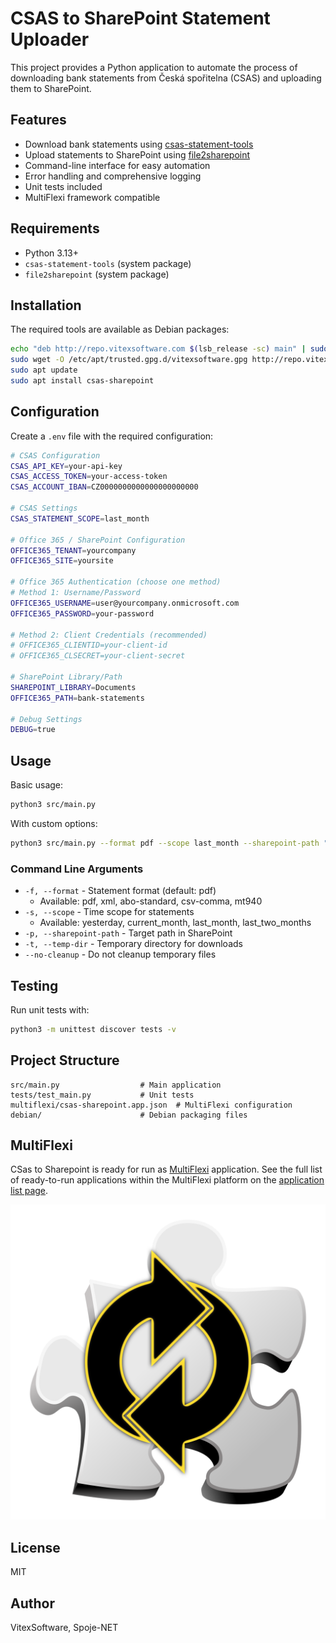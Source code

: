 # CSAS to SharePoint Statement Uploader

This project provides a Python application to automate the process of downloading bank statements from Česká spořitelna (CSAS) and uploading them to SharePoint.

## Features

- Download bank statements using [csas-statement-tools](https://github.com/VitexSoftware/csas-statement-tools)
- Upload statements to SharePoint using [file2sharepoint](https://github.com/VitexSoftware/file2sharepoint)
- Command-line interface for easy automation
- Error handling and comprehensive logging
- Unit tests included
- MultiFlexi framework compatible

## Requirements

- Python 3.13+
- `csas-statement-tools` (system package)
- `file2sharepoint` (system package)

## Installation

The required tools are available as Debian packages:

```bash
echo "deb http://repo.vitexsoftware.com $(lsb_release -sc) main" | sudo tee /etc/apt/sources.list.d/vitexsoftware.list
sudo wget -O /etc/apt/trusted.gpg.d/vitexsoftware.gpg http://repo.vitexsoftware.com/keyring.gpg
sudo apt update
sudo apt install csas-sharepoint
```

## Configuration

Create a `.env` file with the required configuration:

```bash
# CSAS Configuration
CSAS_API_KEY=your-api-key
CSAS_ACCESS_TOKEN=your-access-token
CSAS_ACCOUNT_IBAN=CZ0000000000000000000000

# CSAS Settings
CSAS_STATEMENT_SCOPE=last_month

# Office 365 / SharePoint Configuration
OFFICE365_TENANT=yourcompany
OFFICE365_SITE=yoursite

# Office 365 Authentication (choose one method)
# Method 1: Username/Password
OFFICE365_USERNAME=user@yourcompany.onmicrosoft.com
OFFICE365_PASSWORD=your-password

# Method 2: Client Credentials (recommended)
# OFFICE365_CLIENTID=your-client-id
# OFFICE365_CLSECRET=your-client-secret

# SharePoint Library/Path
SHAREPOINT_LIBRARY=Documents
OFFICE365_PATH=bank-statements

# Debug Settings
DEBUG=true
```

## Usage

Basic usage:

```bash
python3 src/main.py
```

With custom options:

```bash
python3 src/main.py --format pdf --scope last_month --sharepoint-path "statements/2024"
```

### Command Line Arguments

- `-f, --format` - Statement format (default: pdf)
  - Available: pdf, xml, abo-standard, csv-comma, mt940
- `-s, --scope` - Time scope for statements
  - Available: yesterday, current_month, last_month, last_two_months
- `-p, --sharepoint-path` - Target path in SharePoint
- `-t, --temp-dir` - Temporary directory for downloads
- `--no-cleanup` - Do not cleanup temporary files

## Testing

Run unit tests with:

```bash
python3 -m unittest discover tests -v
```

## Project Structure

```
src/main.py                  # Main application
tests/test_main.py           # Unit tests
multiflexi/csas-sharepoint.app.json  # MultiFlexi configuration
debian/                      # Debian packaging files
```

## MultiFlexi

CSas to Sharepoint is ready for run as [MultiFlexi](https://multiflexi.eu) application.
See the full list of ready-to-run applications within the MultiFlexi platform on the [application list page](https://www.multiflexi.eu/apps.php).

[![MultiFlexi App](https://github.com/VitexSoftware/MultiFlexi/blob/main/doc/multiflexi-app.svg)](https://www.multiflexi.eu/apps.php)


## License

MIT

## Author

VitexSoftware, Spoje-NET
